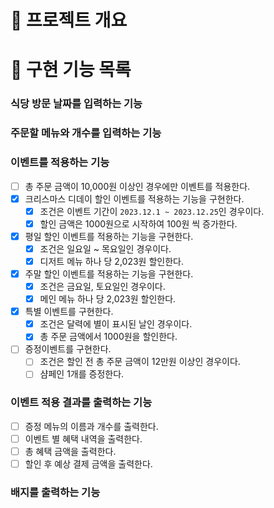 # 💪 프로젝트 개요

# 📝 구현 기능 목록

### 식당 방문 날짜를 입력하는 기능

### 주문할 메뉴와 개수를 입력하는 기능

### 이벤트를 적용하는 기능

- [ ] 총 주문 금액이 10,000원 이상인 경우에만 이벤트를 적용한다.
- [x] 크리스마스 디데이 할인 이벤트를 적용하는 기능을 구현한다.
    - [x]  조건은 이벤트 기간이 `2023.12.1 ~ 2023.12.25`인 경우이다.
    - [x] 할인 금액은 1000원으로 시작하여 100원 씩 증가한다.
- [x] 평일 할인 이벤트를 적용하는 기능을 구현한다.
    - [x] 조건은 일요일 ~ 목요일인 경우이다.
    - [x] 디저트 메뉴 하나 당 2,023원 할인한다.
- [x] 주말 할인 이벤트를 적용하는 기능을 구현한다.
    - [x] 조건은 금요일, 토요일인 경우이다.
    - [x] 메인 메뉴 하나 당 2,023원 할인한다.
- [x] 특별 이벤트를 구현한다.
    - [x] 조건은 달력에 별이 표시된 날인 경우이다.
    - [x] 총 주문 금액에서 1000원을 할인한다.
- [ ] 증정이벤트를 구현한다.
    - [ ] 조건은 할인 전 총 주문 금액이 12만원 이상인 경우이다.
    - [ ] 샴페인 1개를 증정한다.

### 이벤트 적용 결과를 출력하는 기능

- [ ] 증정 메뉴의 이름과 개수를 출력한다.
- [ ] 이벤트 별 혜택 내역을 출력한다.
- [ ] 총 혜택 금액을 출력한다.
- [ ] 할인 후 예상 결제 금액을 출력한다.

### 배지를 출력하는 기능 
